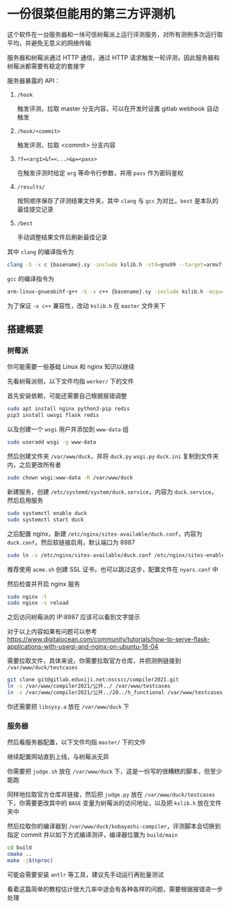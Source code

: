 # 一份很菜但能用的第三方评测机

这个软件在一台服务器和一块可信树莓派上运行评测服务，对所有测例多次运行取平均，并避免无意义的网络传输

服务器和树莓派通过 HTTP 通信，通过 HTTP 请求触发一轮评测，因此服务器和树莓派都需要有稳定的套接字

服务器暴露的 API：

1. `/hook`
    
    触发评测，拉取 master 分支内容，可以在开发时设置 gitlab webhook 自动触发

2. `/hook/<commit>`

    触发评测，拉取 \<commit\> 分支内容

3. `?f=<arg1>&f=<...>&p=<pass>`
    
    在触发评测时给定 `arg` 等命令行参数，并用 `pass` 作为密码鉴权

4. `/results/`

    按照顺序保存了评测结果文件夹，其中 `clang` 与 `gcc` 为对比，`best` 是本队的最佳提交记录

5. `/best`

    手动调整结果文件后刷新最佳记录

其中 `clang` 的编译指令为

```bash
clang -S -x c {basename}.sy -include kslib.h -std=gnu99 --target=armv7-unknown-linux-eabi -march=armv7a -mcpu=cortex-a72 -mfpu=neon -mfloat-abi=hard -O3 -Ofast -fvectorize -no-integrated-as
```

`gcc` 的编译指令为

```bash
arm-linux-gnueabihf-g++ -S -x c++ {basename}.sy -include kslib.h -mcpu=cortex-a72 -mfpu=neon -mfloat-abi=hard -O3 -Ofast
```

为了保证 `-x c++` 兼容性，改动 `kslib.h` 在 `master` 文件夹下

## 搭建概要

### 树莓派

你可能需要一些基础 Linux 和 nginx 知识以继续

先看树莓派侧，以下文件均指 `worker/` 下的文件

首先安装依赖，可能还需要自己根据报错调整

```bash
sudo apt install nginx python3-pip redis
pip3 install uwsgi flask redis
```

以及创建一个 `wsgi` 用户并添加到 `www-data` 组

```bash
sudo useradd wsgi -g www-data
```

然后创建文件夹 `/var/www/duck`，并将 `duck.py` `wsgi.py` `duck.ini` 复制到文件夹内，之后更改所有者

```bash
sudo chown wsgi:www-data -R /var/www/duck
```

新建服务，创建 `/etc/systemd/system/duck.service`，内容为 `duck.service`，然后启用服务

```bash
sudo systemctl enable duck
sudo systemctl start duck
```

之后配置 nginx，新建 `/etc/nginx/sites-available/duck.conf`，内容为 `duck.conf`，然后软链接启用，默认端口为 8987

```bash
sudo ln -s /etc/nginx/sites-available/duck.conf /etc/nginx/sites-enabled/
```

推荐使用 `acme.sh` 创建 SSL 证书，也可以跳过这步，配置文件在 `nyars.conf` 中

然后检查并开启 nginx 服务

```bash
sudo nginx -t
sudo nginx -s reload
```

之后访问树莓派的 IP:8987 应该可以看到文字提示

对于以上内容如果有问题可以参考 https://www.digitalocean.com/community/tutorials/how-to-serve-flask-applications-with-uswgi-and-nginx-on-ubuntu-18-04

需要拉取文件，具体来说，你需要拉取官方仓库，并把测例链接到 `/var/www/duck/testcases`

```bash
git clone git@gitlab.eduxiji.net:nscscc/compiler2021.git
ln -s /var/www/compiler2021/公开../ /var/www/testcases
ln -s /var/www/compiler2021/公开../20../h_functional /var/www/testcases/h_functional
```

你还需要把 `libsysy.a` 放在 `/var/www/duck` 下

### 服务器

然后看服务器配置，以下文件均指 `master/` 下的文件

继续配置网站直到上线，与树莓派无异

你需要把 `judge.sh` 放在 `/var/www/duck` 下，这是一份写的很糟糕的脚本，但至少能跑

同样地拉取官方仓库并链接，然后把 `judge.py` 放在 `/var/www/duck/testcases` 下，你需要更改其中的 `BASE` 变量为树莓派的访问地址，以及把 `kslib.h` 放在文件夹中

然后拉取你的编译器到 `/var/www/duck/kobayashi-compiler`，评测脚本会切换到指定 commit 并以如下方式编译测评，编译器位置为 `build/main`

```bash
cd build
cmake ..
make -j$(nproc)
```

可能会需要安装 `antlr` 等工具，建议先手动运行再批量测试

看着这篇简单的教程估计很大几率中途会有各种各样的问题，需要根据报错进一步处理
